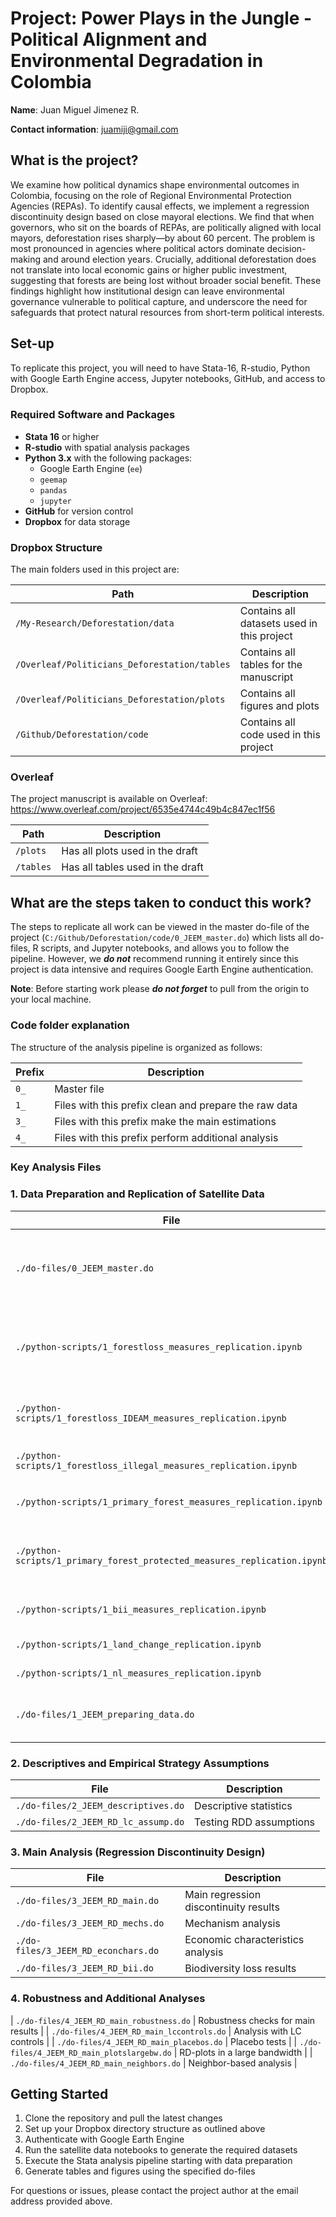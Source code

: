 # Project: Power Plays in the Jungle - Political Alignment and Environmental Degradation in Colombia

**Name**: Juan Miguel Jimenez R.

**Contact information**: juamiji@gmail.com

## What is the project?
We examine how political dynamics shape environmental outcomes in Colombia, focusing on the role of Regional Environmental Protection Agencies (REPAs). To identify causal effects, we implement a regression discontinuity design based on close mayoral elections. We find that when governors, who sit on the boards of REPAs, are politically aligned with local mayors, deforestation rises sharply—by about 60 percent. The problem is most pronounced in agencies where political actors dominate decision-making and around election years. Crucially, additional deforestation does not translate into local economic gains or higher public investment, suggesting that forests are being lost without broader social benefit. These findings highlight how institutional design can leave environmental governance vulnerable to political capture, and underscore the need for safeguards that protect natural resources from short-term political interests.

## Set-up
To replicate this project, you will need to have Stata-16, R-studio, Python with Google Earth Engine access, Jupyter notebooks, GitHub, and access to Dropbox.

### Required Software and Packages
- **Stata 16** or higher
- **R-studio** with spatial analysis packages
- **Python 3.x** with the following packages:
  - Google Earth Engine (`ee`)
  - `geemap`
  - `pandas`
  - `jupyter`
- **GitHub** for version control
- **Dropbox** for data storage

### Dropbox Structure
The main folders used in this project are:

| Path | Description |
| ---- | ----------- |
| `/My-Research/Deforestation/data` | Contains all datasets used in this project |
| `/Overleaf/Politicians_Deforestation/tables` | Contains all tables for the manuscript |
| `/Overleaf/Politicians_Deforestation/plots` | Contains all figures and plots |
| `/Github/Deforestation/code` | Contains all code used in this project |

### Overleaf
The project manuscript is available on Overleaf: https://www.overleaf.com/project/6535e4744c49b4c847ec1f56

| Path | Description |
| ---- | ----------- |
| `/plots` | Has all plots used in the draft |
| `/tables` | Has all tables used in the draft |

## What are the steps taken to conduct this work?
The steps to replicate all work can be viewed in the master do-file of the project (`C:/Github/Deforestation/code/0_JEEM_master.do`) which lists all do-files, R scripts, and Jupyter notebooks, and allows you to follow the pipeline. However, we ***do not*** recommend running it entirely since this project is data intensive and requires Google Earth Engine authentication.

**Note**: Before starting work please ***do not forget*** to pull from the origin to your local machine.

### Code folder explanation
The structure of the analysis pipeline is organized as follows:

| Prefix | Description |
| ---- | ----------- |
| `0_` | Master file |
| `1_` | Files with this prefix clean and prepare the raw data |
| `3_` | Files with this prefix make the main estimations |
| `4_` | Files with this prefix perform additional analysis |

### Key Analysis Files

### 1. Data Preparation and Replication of Satellite Data
| File | Description |
|------|--------------|
| `./do-files/0_JEEM_master.do` | Master file that coordinates the entire analysis pipeline |
| `./python-scripts/1_forestloss_measures_replication.ipynb` | Forest loss analysis using Hansen Global Forest Change data |
| `./python-scripts/1_forestloss_IDEAM_measures_replication.ipynb` | Forest loss analysis using IDEAM data |
| `./python-scripts/1_forestloss_illegal_measures_replication.ipynb` | Illegal deforestation measures |
| `./python-scripts/1_primary_forest_measures_replication.ipynb` | Primary forest measure |
| `./python-scripts/1_primary_forest_protected_measures_replication.ipynb` | Primary forest measure in protected areas |
| `./python-scripts/1_bii_measures_replication.ipynb` | Biodiversity Intactness Index data |
| `./python-scripts/1_land_change_replication.ipynb` | Land use change data |
| `./python-scripts/1_nl_measures_replication.ipynb` | Night lights data |
| `./do-files/1_JEEM_preparing_data.do` | Data cleaning and merging all together |

### 2. Descriptives and Empirical Strategy Assumptions
| File | Description |
|------|--------------|
| `./do-files/2_JEEM_descriptives.do` | Descriptive statistics |
| `./do-files/2_JEEM_RD_lc_assump.do` | Testing RDD assumptions |

### 3. Main Analysis (Regression Discontinuity Design)
| File | Description |
|------|--------------|
| `./do-files/3_JEEM_RD_main.do` | Main regression discontinuity results |
| `./do-files/3_JEEM_RD_mechs.do` | Mechanism analysis |
| `./do-files/3_JEEM_RD_econchars.do` | Economic characteristics analysis |
| `./do-files/3_JEEM_RD_bii.do` | Biodiversity loss results |

### 4. Robustness and Additional Analyses
| `./do-files/4_JEEM_RD_main_robustness.do` | Robustness checks for main results |
| `./do-files/4_JEEM_RD_main_lccontrols.do` | Analysis with LC controls |
| `./do-files/4_JEEM_RD_main_placebos.do` | Placebo tests |
| `./do-files/4_JEEM_RD_main_plotslargebw.do` | RD-plots in a large bandwidth |
| `./do-files/4_JEEM_RD_main_neighbors.do` | Neighbor-based analysis |

## Getting Started
1. Clone the repository and pull the latest changes
2. Set up your Dropbox directory structure as outlined above
3. Authenticate with Google Earth Engine
4. Run the satellite data notebooks to generate the required datasets
5. Execute the Stata analysis pipeline starting with data preparation
6. Generate tables and figures using the specified do-files

For questions or issues, please contact the project author at the email address provided above.
